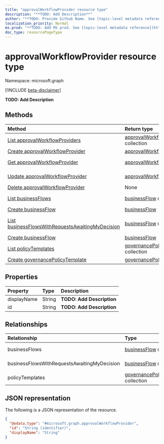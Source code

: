 ```yaml
---
title: "approvalWorkflowProvider resource type"
description: "**TODO: Add Description**"
author: "**TODO: Provide Github Name. See [topic-level metadata reference](https://msgo.azurewebsites.net/add/document/guidelines/metadata.html#topic-level-metadata)**"
localization_priority: Normal
ms.prod: "**TODO: Add MS prod. See [topic-level metadata reference](https://msgo.azurewebsites.net/add/document/guidelines/metadata.html#topic-level-metadata)**"
doc_type: resourcePageType
---
```


# approvalWorkflowProvider resource type

Namespace: microsoft.graph

[!INCLUDE [beta-disclaimer](../../includes/beta-disclaimer.md)]

**TODO: Add Description**

## Methods
|Method|Return type|Description|
|:---|:---|:---|
|[List approvalWorkflowProviders](../api/approvalworkflowprovider-list.md)|[approvalWorkflowProvider](../resources/approvalworkflowprovider.md) collection|Get a list of the [approvalWorkflowProvider](../resources/approvalworkflowprovider.md) objects and their properties.|
|[Create approvalWorkflowProvider](../api/approvalworkflowprovider-post-approvalworkflowproviders.md)|[approvalWorkflowProvider](../resources/approvalworkflowprovider.md)|Create a new [approvalWorkflowProvider](../resources/approvalworkflowprovider.md) object.|
|[Get approvalWorkflowProvider](../api/approvalworkflowprovider-get.md)|[approvalWorkflowProvider](../resources/approvalworkflowprovider.md)|Read the properties and relationships of an [approvalWorkflowProvider](../resources/approvalworkflowprovider.md) object.|
|[Update approvalWorkflowProvider](../api/approvalworkflowprovider-update.md)|[approvalWorkflowProvider](../resources/approvalworkflowprovider.md)|Update the properties of an [approvalWorkflowProvider](../resources/approvalworkflowprovider.md) object.|
|[Delete approvalWorkflowProvider](../api/approvalworkflowprovider-delete.md)|None|Deletes an [approvalWorkflowProvider](../resources/approvalworkflowprovider.md) object.|
|[List businessFlows](../api/approvalworkflowprovider-list-businessflows.md)|[businessFlow](../resources/businessflow.md) collection|Get the businessFlow resources from the businessFlows navigation property.|
|[Create businessFlow](../api/approvalworkflowprovider-post-businessflows.md)|[businessFlow](../resources/businessflow.md)|Create a new businessFlow object.|
|[List businessFlowsWithRequestsAwaitingMyDecision](../api/approvalworkflowprovider-list-businessflowswithrequestsawaitingmydecision.md)|[businessFlow](../resources/businessflow.md) collection|Get the businessFlow resources from the businessFlowsWithRequestsAwaitingMyDecision navigation property.|
|[Create businessFlow](../api/approvalworkflowprovider-post-businessflowswithrequestsawaitingmydecision.md)|[businessFlow](../resources/businessflow.md)|Create a new businessFlow object.|
|[List policyTemplates](../api/approvalworkflowprovider-list-policytemplates.md)|[governancePolicyTemplate](../resources/governancepolicytemplate.md) collection|Get the governancePolicyTemplate resources from the policyTemplates navigation property.|
|[Create governancePolicyTemplate](../api/approvalworkflowprovider-post-policytemplates.md)|[governancePolicyTemplate](../resources/governancepolicytemplate.md)|Create a new governancePolicyTemplate object.|

## Properties
|Property|Type|Description|
|:---|:---|:---|
|displayName|String|**TODO: Add Description**|
|id|String|**TODO: Add Description**|

## Relationships
|Relationship|Type|Description|
|:---|:---|:---|
|businessFlows|[businessFlow](../resources/businessflow.md) collection|**TODO: Add Description**|
|businessFlowsWithRequestsAwaitingMyDecision|[businessFlow](../resources/businessflow.md) collection|**TODO: Add Description**|
|policyTemplates|[governancePolicyTemplate](../resources/governancepolicytemplate.md) collection|**TODO: Add Description**|

## JSON representation
The following is a JSON representation of the resource.
<!-- {
  "blockType": "resource",
  "keyProperty": "id",
  "@odata.type": "microsoft.graph.approvalWorkflowProvider",
  "openType": false
}
-->
``` json
{
  "@odata.type": "#microsoft.graph.approvalWorkflowProvider",
  "id": "String (identifier)",
  "displayName": "String"
}
```


